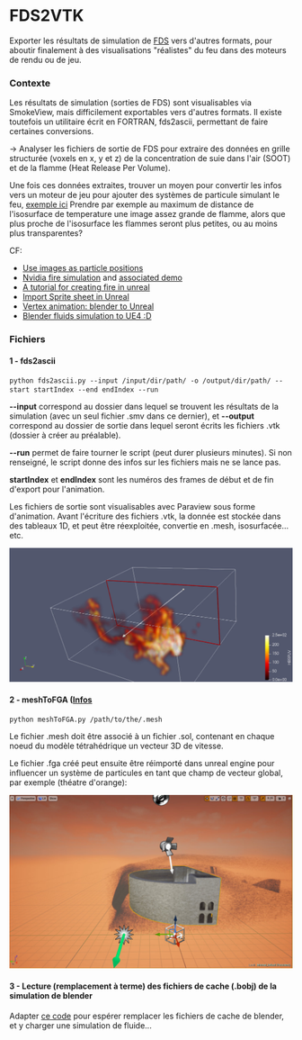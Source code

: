 # FDS2VTK

Exporter les résultats de simulation de [FDS](https://pages.nist.gov/fds-smv/) vers d'autres formats, pour aboutir finalement à des visualisations "réalistes" du feu dans des moteurs de rendu ou de jeu.

### Contexte

Les résultats de simulation (sorties de FDS) sont visualisables via SmokeView, mais difficilement exportables vers d'autres formats. Il existe toutefois un utilitaire écrit en FORTRAN, fds2ascii, permettant de faire certaines conversions.

-> Analyser les fichiers de sortie de FDS pour extraire des données en grille structurée (voxels en x, y et z) de la concentration de suie dans l'air (SOOT) et de la flamme (Heat Release Per Volume).

Une fois ces données extraites, trouver un moyen pour convertir les infos vers un moteur de jeu pour ajouter des systèmes de particule simulant le feu, [exemple ici](https://youtu.be/mmrTUgUC9y8)
Prendre par exemple au maximum de distance de l'isosurface de temperature une image assez grande de flamme, alors que plus proche de l'isosurface les flammes seront plus petites, ou au moins plus transparentes?

CF:
* [Use images as particle positions](https://forums.unrealengine.com/development-discussion/blueprint-visual-scripting/63159-how-to-place-single-gpu-particles-at-specified-locations)
* [Nvidia fire simulation](https://developer.nvidia.com/nvidia-flow) and [associated demo](https://www.youtube.com/watch?v=Ea1ofhkNXuQ)
* [A tutorial for creating fire in unreal](https://www.youtube.com/watch?v=hZLbGvtyS6g)
* [Import Sprite sheet in Unreal](https://wiki.unrealengine.com/Sprite_Sheet:_How_to_import_outside_images_sequences_in_UE4)
* [Vertex animation: blender to Unreal](https://www.youtube.com/watch?v=CUTc4agcWa4)
* [Blender fluids simulation to UE4 :D](https://www.youtube.com/watch?v=YTDEdZovHbw)

### Fichiers

#### 1 - fds2ascii
```
python fds2ascii.py --input /input/dir/path/ -o /output/dir/path/ --start startIndex --end endIndex --run
```
**--input** correspond au dossier dans lequel se trouvent les résultats de la simulation (avec un seul fichier .smv dans ce dernier), et **--output** correspond au dossier de sortie dans lequel seront écrits les fichiers .vtk (dossier à créer au préalable).

**--run** permet de faire tourner le script (peut durer plusieurs minutes). Si non renseigné, le script donne des infos sur les fichiers mais ne se lance pas.

**startIndex** et **endIndex** sont les numéros des frames de début et de fin d'export pour l'animation.

Les fichiers de sortie sont visualisables avec Paraview sous forme d'animation. Avant l'écriture des fichiers .vtk, la donnée est stockée dans des tableaux 1D, et peut être réexploitée, convertie en .mesh, isosurfacée... etc.

![screenshot](screenshot.jpg)

#### 2 - meshToFGA ([Infos](https://wiki.unrealengine.com/Creating_Vector_Fields_(Tutorial))
```
python meshToFGA.py /path/to/the/.mesh
```
Le fichier .mesh doit être associé à un fichier .sol, contenant en chaque noeud du modèle tétrahédrique un vecteur 3D de vitesse.

Le fichier .fga créé peut ensuite être réimporté dans unreal engine pour influencer un système de particules en tant que champ de vecteur global, par exemple (théatre d'orange):

![example](orange_FGA.jpg)

#### 3 - Lecture (remplacement à terme) des fichiers de cache (.bobj) de la simulation de blender
Adapter [ce code](http://www.clintons3d.com/plugins/downloads/read_blender_fluids.py) pour espérer remplacer les fichiers de cache de blender, et y charger une simulation de fluide...
